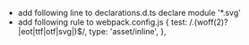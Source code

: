 - add following line to declarations.d.ts
    declare module '*.svg'
- add following rule to webpack.config.js
    {
        test: /\.(woff(2)?|eot|ttf|otf|svg|)$/,
        type: 'asset/inline',
    },
